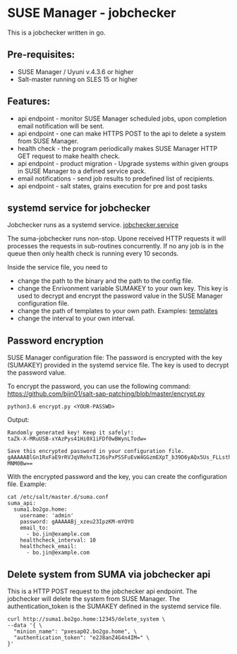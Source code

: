 # SUSE Manager - jobchecker

This is a jobchecker written in go.

## Pre-requisites:
* SUSE Manager / Uyuni v.4.3.6 or higher
* Salt-master running on SLES 15 or higher

## Features:
* api endpoint - monitor SUSE Manager scheduled jobs, upon completion email notification will be sent.
* api endpoint - one can make HTTPS POST to the api to delete a system from SUSE Manager.
* health check - the program periodically makes SUSE Manager HTTP GET request to make health check.
* api endpoint - product migration - Upgrade systems within given groups in SUSE Manager to a defined service pack.
* email notifications - send job results to predefined list of recipients.
* api endpoint - salt states, grains execution for pre and post tasks

## systemd service for jobchecker
Jobchecker runs as a systemd service. [jobchecker.service](./etc/systemd/system/jobchecker.service)

The suma-jobchecker runs non-stop. Upone received HTTP requests it will processes the requests in sub-routines concurrently.
If no any job is in the queue then only health check is running every 10 seconds.


Inside the service file, you need to
* change the path to the binary and the path to the config file.
* change the Enrivonment variable SUMAKEY to your own key. This key is used to decrypt and encrypt the password value in the SUSE Manager configuration file.
* change the path of templates to your own path. Examples: [templates](./templates)
* change the interval to your own interval.

## Password encryption
SUSE Manager configuration file:
The password is encrypted with the key (SUMAKEY) provided in the systemd service file. The key is used to decrypt the password value.

To encrypt the password, you can use the following command:
https://github.com/bjin01/salt-sap-patching/blob/master/encrypt.py

```
python3.6 encrypt.py <YOUR-PASSWD>
```
Output:
```
Randomly generated key! Keep it safely!: 
taZk-X-MRuUSB-xYAzPys41Hi0X1iFDf0wBWynLTodw=

Save this encrypted password in your configuration file.
gAAAAABlGn1RxFaE9rRVJqVRehxTIJ6sPxPSSFuEvW4GGzmEXpT_b39D6yAQx5Us_FLLsthgUInR0UE0TPl79yf5Dsv-MNM0Bw==
```

With the encrypted password and the key, you can create the configuration file.
Example:

```
cat /etc/salt/master.d/suma.conf 
suma_api:
  suma1.bo2go.home:
    username: 'admin'
    password: gAAAAABj_xzeu23IpzKM-mYOYO
    email_to:
      - bo.jin@example.com
    healthcheck_interval: 10
    healthcheck_email:
      - bo.jin@example.com
```

## Delete system from SUMA via jobchecker api
This is a HTTP POST request to the jobchecker api endpoint. The jobchecker will delete the system from SUSE Manager.
The authentication_token is the SUMAKEY defined in the systemd service file.
```
curl http://suma1.bo2go.home:12345/delete_system \
--data '{ \
  "minion_name": "pxesap02.bo2go.home", \
  "authentication_token": "e2J8anZ4G4n4IM=" \
}'
```
